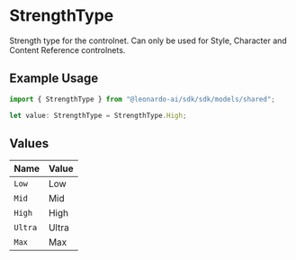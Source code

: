 # StrengthType

Strength type for the controlnet. Can only be used for Style, Character and Content Reference controlnets.

## Example Usage

```typescript
import { StrengthType } from "@leonardo-ai/sdk/sdk/models/shared";

let value: StrengthType = StrengthType.High;
```

## Values

| Name    | Value   |
| ------- | ------- |
| `Low`   | Low     |
| `Mid`   | Mid     |
| `High`  | High    |
| `Ultra` | Ultra   |
| `Max`   | Max     |